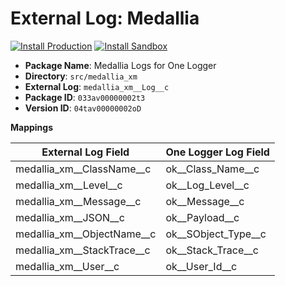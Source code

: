 # External Log: Medallia

[![Install Production](https://img.shields.io/badge/Unmanaged%20Package-Install%20Production-cyan)](https://login.salesforce.com/packaging/installPackage.apexp?p0=04t7Q000000EFZI)
[![Install Sandbox](https://img.shields.io/badge/Unmanaged%20Package-Install%20Sandbox-cyan)](https://test.salesforce.com/packaging/installPackage.apexp?p0=04t7Q000000EFZI)

-   **Package Name**: Medallia Logs for One Logger
-   **Directory**: `src/medallia_xm`
-   **External Log**: `medallia_xm__Log__c`
-   **Package ID**: `033av00000002t3`
-   **Version ID**: `04tav00000002oD`

**Mappings**

| External Log Field             | One Logger Log Field    |
| ------------------------------ | ----------------------- |
| medallia_xm\_\_ClassName\_\_c  | ok\_\_Class_Name\_\_c   |
| medallia_xm\_\_Level\_\_c      | ok\_\_Log_Level\_\_c    |
| medallia_xm\_\_Message\_\_c    | ok\_\_Message\_\_c      |
| medallia_xm\_\_JSON\_\_c       | ok\_\_Payload\_\_c      |
| medallia_xm\_\_ObjectName\_\_c | ok\_\_SObject_Type\_\_c |
| medallia_xm\_\_StackTrace\_\_c | ok\_\_Stack_Trace\_\_c  |
| medallia_xm\_\_User\_\_c       | ok\_\_User_Id\_\_c      |
